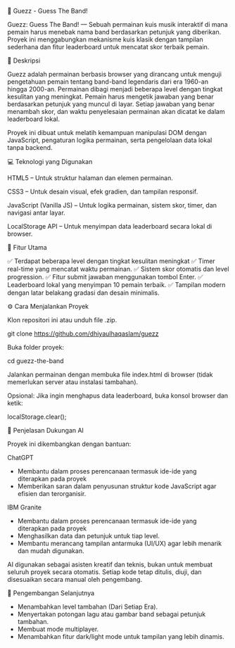 🎸 Guezz - Guess The Band!

Guezz: Guess The Band! — Sebuah permainan kuis musik interaktif di mana pemain harus menebak nama band berdasarkan petunjuk yang diberikan.
Proyek ini menggabungkan mekanisme kuis klasik dengan tampilan sederhana dan fitur leaderboard untuk mencatat skor terbaik pemain.

📝 Deskripsi

Guezz adalah permainan berbasis browser yang dirancang untuk menguji pengetahuan pemain tentang band-band legendaris dari era 1960-an hingga 2000-an.
Permainan dibagi menjadi beberapa level dengan tingkat kesulitan yang meningkat. Pemain harus mengetik jawaban yang benar berdasarkan petunjuk yang muncul di layar.
Setiap jawaban yang benar menambah skor, dan waktu penyelesaian permainan akan dicatat ke dalam leaderboard lokal.

Proyek ini dibuat untuk melatih kemampuan manipulasi DOM dengan JavaScript, pengaturan logika permainan, serta pengelolaan data lokal tanpa backend.

💻 Teknologi yang Digunakan

HTML5 – Untuk struktur halaman dan elemen permainan.

CSS3 – Untuk desain visual, efek gradien, dan tampilan responsif.

JavaScript (Vanilla JS) – Untuk logika permainan, sistem skor, timer, dan navigasi antar layar.

LocalStorage API – Untuk menyimpan data leaderboard secara lokal di browser.

🌟 Fitur Utama

✅ Terdapat beberapa level dengan tingkat kesulitan meningkat
✅ Timer real-time yang mencatat waktu permainan.
✅ Sistem skor otomatis dan level progression.
✅ Fitur submit jawaban menggunakan tombol Enter.
✅ Leaderboard lokal yang menyimpan 10 pemain terbaik.
✅ Tampilan modern dengan latar belakang gradasi dan desain minimalis.

⚙️ Cara Menjalankan Proyek

Klon repositori ini atau unduh file .zip.

git clone https://github.com/dhiyaulhaqaslam/guezz

Buka folder proyek:

cd guezz-the-band

Jalankan permainan dengan membuka file index.html di browser (tidak memerlukan server atau instalasi tambahan).

Opsional:
Jika ingin menghapus data leaderboard, buka konsol browser dan ketik:

localStorage.clear();

🤖 Penjelasan Dukungan AI

Proyek ini dikembangkan dengan bantuan:

ChatGPT
- Membantu dalam proses perencanaan termasuk ide-ide yang diterapkan pada proyek
- Memberikan saran dalam penyusunan struktur kode JavaScript agar efisien dan terorganisir.

IBM Granite
- Membantu dalam proses perencanaan termasuk ide-ide yang diterapkan pada proyek
- Menghasilkan data dan petunjuk untuk tiap level.
- Membantu merancang tampilan antarmuka (UI/UX) agar lebih menarik dan mudah digunakan.

AI digunakan sebagai asisten kreatif dan teknis, bukan untuk membuat seluruh proyek secara otomatis. Setiap kode tetap ditulis, diuji, dan disesuaikan secara manual oleh pengembang.

🚀 Pengembangan Selanjutnya

- Menambahkan level tambahan (Dari Setiap Era).
- Menyertakan potongan lagu atau gambar band sebagai petunjuk tambahan.
- Membuat mode multiplayer.
- Menambahkan fitur dark/light mode untuk tampilan yang lebih dinamis.
